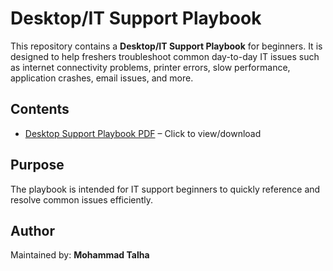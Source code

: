 # Desktop/IT Support Playbook

This repository contains a **Desktop/IT Support Playbook** for beginners. It is designed to help freshers troubleshoot common day-to-day IT issues such as internet connectivity problems, printer errors, slow performance, application crashes, email issues, and more.

## Contents
- [Desktop Support Playbook PDF](Desktop%20Support%20Playbook.pdf) – Click to view/download

## Purpose
The playbook is intended for IT support beginners to quickly reference and resolve common issues efficiently.

## Author
Maintained by: **Mohammad Talha**
